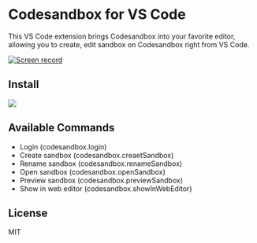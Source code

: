 # Codesandbox for VS Code

This VS Code extension brings Codesandbox into your favorite editor, allowing you to create, edit sandbox on Codesandbox right from VS Code.

[![Screen record](https://user-images.githubusercontent.com/465125/68078661-b5d64e80-fe15-11e9-9f17-41a9d11fcc58.png)](https://www.youtube.com/watch?v=GPoK7DOB8E8)

## Install

[![](https://img.shields.io/badge/vscode-install-blue?style=for-the-badge)](https://marketplace.visualstudio.com/items?itemName=yesmeck.codesandbox)

## Available Commands

- Login (codesandbox.login)
- Create sandbox (codesandbox.creaetSandbox)
- Rename sandbox (codesandbox.renameSandbox)
- Open sandbox (codesandbox.openSandbox)
- Preview sandbox (codesandbox.previewSandbox)
- Show in web editor (codesandbox.showInWebEditor)

## License

MIT
